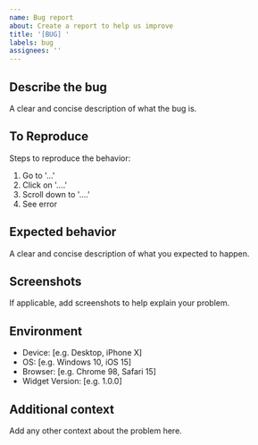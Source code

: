 ```yaml
---
name: Bug report
about: Create a report to help us improve
title: '[BUG] '
labels: bug
assignees: ''
---
```


## Describe the bug
A clear and concise description of what the bug is.

## To Reproduce
Steps to reproduce the behavior:
1. Go to '...'
2. Click on '....'
3. Scroll down to '....'
4. See error

## Expected behavior
A clear and concise description of what you expected to happen.

## Screenshots
If applicable, add screenshots to help explain your problem.

## Environment
 - Device: [e.g. Desktop, iPhone X]
 - OS: [e.g. Windows 10, iOS 15]
 - Browser: [e.g. Chrome 98, Safari 15]
 - Widget Version: [e.g. 1.0.0]

## Additional context
Add any other context about the problem here.